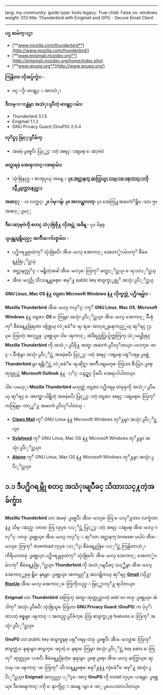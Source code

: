 

---

lang: my
community: guide
type: tools
legacy: True
child: False
os: windows
weight: 013
title: Thunderbird with Enigmail and GPG - Secure Email Client

---

**ပင္မ စာမ်က္ႏွာ**

- [**www.mozilla.com/thunderbird**](http://www.mozilla.com/thunderbird/)
- [**www.enigmail.mozdev.org**](http://enigmail.mozdev.org/home/index.php)
- [**www.gnupg.org**](http://www.gnupg.org/)

**ကြန္ပ်ဴတာ လိုအပ္ခ်က္မ်ား -**

- ၀င္းဒိုး ဗားရွင္း အားလံုး

**ဒီလမ္းၫႊန္ထဲမွာ အသံုးျပဳတဲ့ ဗားရွင္းမ်ား**

- Thunderbird 3.1.5
- Enigmail 1.1.2
- GNU Privacy Guard (GnuPG) 2.0.4

**လုိင္စင္ ခြင့္ျပဳခ်က္**

- အခမဲ့ျဖစ္ၿပီး ပြင့္လင္းတဲ့ အရင္းအျမစ္ ေဆာ့ဗဲဝဲ

**ဖတ္ရႈရမဲ့ အေၾကာင္းအရာမ်ား**

- သုံးစြဲနည္း စာအုပ္ငယ္ အခန္း [**၇။ အင္တာနက္ ဆက္သြယ္မႈ လမ္းေၾကာင္းကို လွ်ဳိ႕ဝွက္ထားနည္း**](/my/chapter-7)

**အဆင့္** - ၁။ လက္သင္၊ **၂။ ပ်မ္းမွ်**၊ **၃။ အလယ္အလတ္**၊ ၄။ အေတြ႔အႀကံဳရွိေသာ၊ ၅။ အဆင့္ျမင့္

**ဒီေဆာ့ဗ္၀ဲကို စတင္ သံုးစြဲဖို႔ လိုအပ္တဲ့ အခ်ိန္ -** ၄၀ မိနစ္

**ျပန္လည္ရရွိမည့္ အက်ိဳးေက်းဇူးမ်ား -**

- ပ႐ိုဂရမ္တခုထဲကုိ သုံးစြဲၿပီး အီးေမးလ္ အေကာင့္ အေတာ္မ်ားမ်ားကုိ စီမံခန္႔ခြဲႏုိင္တယ္
- အင္တာနက္လုိင္း မရွိတဲ့အခါ အီးေမးလ္ေတြကုိ ဖတ္ရႈႏုိင္တယ္၊ ေရးသာႏုိင္တယ္
- အီးေမးလ္ကို သီးသန္႔ျဖစ္ေစဖုိ႔ public key စာ၀ွက္စႏွစ္ကုိ အသုံးျပဳႏုိင္တယ္

**GNU Linux, Mac OS နဲ႔ တျခား Microsoft Windows နဲ႔ လိုက္ဖက္တဲ့ ပ႐ိုဂရမ္မ်ား -**

**Mozilla Thunderbird** အီးေမးလ္ ဂလုိင္းကုိ **GNU Linux**, **Mac OS**, **Microsoft Windows** နဲ႔ တျခား **OS** ေတြမွာ အသုံးျပဳႏုိင္တယ္။ အီးေမးလ္ အေကာင့္ မ်ိဳးစုံကုိ စီမံခန္႔ခြဲရတာ ဒစ္ဂ်စ္တယ္ လံုၿခံဳေရး ရႈေထာင့္ကေနၾကည့္မယ္ ဆုိရင္ ႐ႈပ္ေထြးတဲ့ အလုပ္တခု ျဖစ္တယ္။ ဒါေၾကာင့္ အဲဒီရည္႐ြယ္ခ်က္အတြက္ သံုးမယ္ဆိုရင္ **Mozilla Thunderbird** ကို အသံုးျပဳဖို႔ အထူး အႀကံျပဳလုိတယ္။ ပလက္ေဖာင္း မ်ိဳးစုံမွာ အသုံးျပဳႏုိင္တဲ့ အခမဲ့ၿပီး ပြင့္လင္းတဲ့ အရင္းအျမစ္ ပရုိဂရမ္ျဖစ္တဲ့ **Thunderbird** မွာ ရရွိႏိုင္တဲ့ လံုၿခံဳေရးဆိုင္ရာ အက်ိဳးအျမတ္ေတြဟာ စီးပြားျဖစ္ ထုတ္လုပ္တဲ့ **Microsoft Outlook** နဲ႔ ႏႈိင္းယွဥ္ရင္ ပိုၿပီး အေရးပါပါတယ္။

ဒါေပမယ့္၊ **Mozilla Thunderbird** မဟုတ္တဲ့ တျခား ပ႐ိုဂရမ္ တခုခုကို အသံုးျပဳမယ္ ဆုိရင္ ေအာက္မွာ ပါရွိတဲ့ အခမဲ့ၿပီး ပြင့္လင္းတဲ့ တျခား အရင္းအျမစ္ေတြကုိ ကၽြန္ေတာ္တုိ႔ အႀကံျပဳလုိပါတယ္ -

- [**Claws  Mail**](http://www.claws-mail.org/) ကုိ GNU Linux နဲ႔ Microsoft Windows တုိ႔မွာ အသုံးျပဳႏုိင္တယ္။
- [**Sylpheed**](http://sylpheed.sraoss.jp/en/) ကုိ GNU Linux, Mac OS နဲ႔ Microsoft Windows တုိ႔မွာ အသုံးျပဳႏုိင္တယ္။
- [**Alpine**](http://www.washington.edu/alpine/) ကုိ GNU Linux, Mac OS နဲ႔ Microsoft Windows တုိ႔မွာ အသုံးျပဳႏုိင္တယ္။

## ၁.၁ ဒီပ႐ိုဂရမ္ကို စတင္ အသံုးမျပဳခင္ သိထားသင္႔တဲ့အခ်က္မ်ား ##

**Mozilla Thunderbird** ဟာ အခမဲ့ ျဖစ္ၿပီး အီးေမးလ္ေတြ ေပးပုိ႔တာ၊ လက္ခံတာနဲ႔ သိမ္းဆည္းတာေတြ လုပ္ေပးႏုိင္တဲ့ ပြင့္လင္းတဲ့ အရင္းအျမစ္ အီးေမးလ္ ဂလုိင္းတခု ျဖစ္တယ္။ အီးေမးလ္ ဂလုိင္း ဆုိတာ အင္တာနက္ browser မပါပဲ အီးေမးလ္ေတြကုိ download လုပ္ေပးႏုိင္၊ စီမံခန္႔ခြဲေပးႏုိင္တဲ့ ကြန္ပ်ဴတာသံုး ကိရိယာတခု ျဖစ္တယ္။  ပ႐ိုဂရမ္တခုထဲကုိ သုံးစြဲၿပီး အီးေမးလ္ အေကာင့္ အေတာ္မ်ားမ်ားကုိ စီမံခန္႔ခြဲႏုိင္တယ္။ **Thunderbird** ကို အသံုးမျပဳခင္ သင့္ဆီမွာ အီးေမးလ္ အေကာင့္တခုခု ရွိေနရမွာ ျဖစ္တယ္။ အကယ္လုိ႔ ဆႏၵရွိတယ္ ဆုိရင္ [**Gmail**](https://www.google.com/accounts/NewAccount?service=mail) (သို႔) [**RiseUp**](http://securityinabox.org/en/riseup_createaccount) အီးေမးလ္ အေကာင့္ေတြကိုလည္း ဖြင့္ထားလုိ႔ ရပါတယ္။

**Enigmail** ဟာ **Thunderbird** အတြက္ အထူး ထုတ္လုပ္ထားတဲ့ add-on တခု ျဖစ္တယ္။ အဲဒါကုိ အသုံးျပဳၿပီး သုံးစြဲသူေတြဟာ **GNU Privacy Guard** (**GnuPG**) က ပံ့ပုိးထားတဲ့ စစ္မွန္ေၾကာင္း အတည္ျပဳခ်က္ေတြ၊ စာ၀ွက္စႏွစ္ features ေတြကုိ အသုံးျပဳႏုိင္တယ္။

**GnuPG** ဟာ public key စာ၀ွက္စနစ္ ပရုိဂရမ္ တခု ျဖစ္ၿပီး အီးေမးလ္စာေတြကုိ စာ၀ွက္တဲ့ေနရာမွာ၊ စာ၀ွက္ေဖၚတဲ့ ေနရာေတြမွာ အသုံးျပဳႏုိင္တဲ့ key pairs ေတြကုိ ထုတ္လုပ္ေပးၿပီး စီမံခန္႔ခြဲတဲ့ေနရာမွာ ျဖစ္ျဖစ္၊ အီးေမးလ္ ဆက္သြယ္ေရး လမ္းေၾကာင္းေတြကုိ သီးသန္႔ျဖစ္ေစဖုိ႔နဲ႔ လုံၿခံဳေစဖုိ႔ အသုံးျပဳႏုိင္တယ္။ **Enigmail** အလုပ္လုပ္ႏုိင္ေအာင္ **GnuPG** ကို install လုပ္ေပးရမွာ ျဖစ္တယ္။ ဒီအေၾကာင္းကို ေနာက္ပိုင္း အခန္းမွာ ေဖာ္ျပေပးထားပါတယ္။

